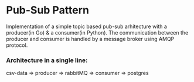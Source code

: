 # Pub-Sub Pattern

Implementation of a simple topic based pub-sub arhitecture with a producer(in Go) & a consumer(in Python). The communication between the producer and consumer is handled by a message broker using AMQP protocol.

### Architecture in a single line:

csv-data => producer => rabbitMQ => consumer => postgres
